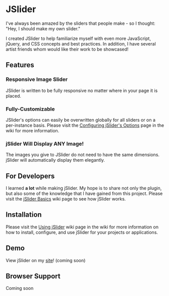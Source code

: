 # JSlider

I've always been amazed by the sliders that people make - so I thought: "Hey, I should make my own slider."

I created JSlider to help familiarize myself with even more JavaScript, jQuery, and CSS concepts and best practices. In addition, I have several artist friends whom would like their work to be showcased!

## Features

### Responsive Image Slider

JSlider is written to be fully responsive no matter where in your page it is placed.

### Fully-Customizable

JSlider's options can easily be overwritten globally for all sliders or on a per-instance basis. Please visit the [Configuring jSlider's Options](https://github.com/jaredchua32/jSlider/wiki/Configuring-jSlider's-Options) page in the wiki for more information.

### jSlider Will Display ANY Image!

The images you give to JSlider do not need to have the same dimensions. jSlider will automatically display them elegantly.

## For Developers

I learned **a lot** while making jSlider. My hope is to share not only the plugin, but also some of the knowledge that I have gained from this project. Please visit the [jSlider Basics](https://github.com/jaredchua32/jSlider/wiki/jSlider-Basics) wiki page to see how jSlider works.

## Installation

Please visit the [Using jSlider](https://github.com/jaredchua32/jSlider/wiki/Using-jSlider) wiki page in the wiki for more information on how to install, configure, and use jSlider for your projects or applications.

## Demo

View jSlider on my [site]()! (coming soon)

## Browser Support

Coming soon